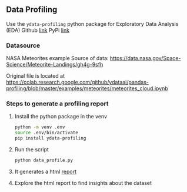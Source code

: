 ## Data Profiling

Use the `ydata-profiling` python package for Exploratory Data Analysis (EDA)
Github [link](https://github.com/ydataai/ydata-profiling)
PyPi [link](https://pypi.org/project/ydata-profiling/)

### Datasource

NASA Meteorites example
Source of data: https://data.nasa.gov/Space-Science/Meteorite-Landings/gh4g-9sfh

Original file is located at
https://colab.research.google.com/github/ydataai/pandas-profiling/blob/master/examples/meteorites/meteorites_cloud.ipynb

### Steps to generate a profiling report

1. Install the python package in the venv
   ```bash
   python -m venv .env
   source .env/bin/activate
   pip install ydata-profiling
   ```
2. Run the script
   ```bash
   python data_profile.py
   ```
3. It generates a html [report](./profile_export.html)
    
4. Explore the html report to find insights about the dataset